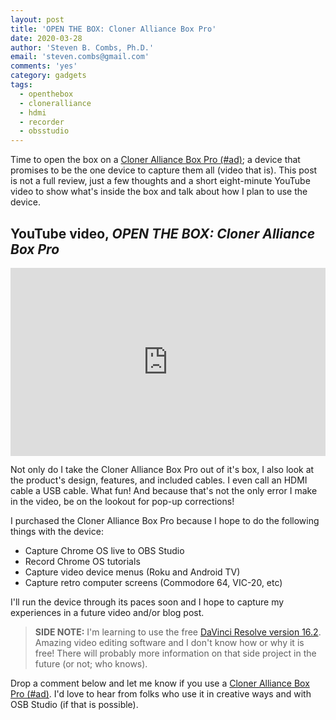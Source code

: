 ```yaml
---
layout: post
title: 'OPEN THE BOX: Cloner Alliance Box Pro'
date: 2020-03-28
author: 'Steven B. Combs, Ph.D.'
email: 'steven.combs@gmail.com'
comments: 'yes'
category: gadgets
tags:
  - openthebox
  - cloneralliance
  - hdmi
  - recorder
  - obsstudio
---
```


Time to open the box on a [Cloner Alliance Box Pro (#ad)](https://amzn.to/2UMUOCd); a device that promises to be the one device to capture them all (video that is). This post is not a full review, just a few thoughts and a short eight-minute YouTube video to show what's inside the box and talk about how I plan to use the device.

## YouTube video, _OPEN THE BOX: Cloner Alliance Box Pro_

<div style="position:relative;padding-top:56.25%;">
  <p><iframe src="https://www.youtube.com/embed/hUhrYNQCODY" frameborder="0" allowfullscreen style="position:absolute;top:0;left:0;width:100%;height:100%;"></iframe></p>
</div>

Not only do I take the Cloner Alliance Box Pro out of it's box, I also look at the product's design, features, and included cables. I even call an HDMI cable a USB cable. What fun! And because that's not the only error I make in the video, be on the lookout for pop-up corrections!

I purchased the Cloner Alliance Box Pro because I hope to do the following things with the device:

* Capture Chrome OS live to OBS Studio
* Record Chrome OS tutorials
* Capture video device menus (Roku and Android TV)
* Capture retro computer screens (Commodore 64, VIC-20, etc)

I'll run the device through its paces soon and I hope to capture my experiences in a future video and/or blog post.

> **SIDE NOTE:** I'm learning to use the free [DaVinci Resolve version 16.2](https://www.blackmagicdesign.com/products/davinciresolve/). Amazing video editing software and I don't know how or why it is free! There will probably more information on that side project in the future (or not; who knows).

Drop a comment below and let me know if you use a [Cloner Alliance Box Pro (#ad)](https://amzn.to/2UMUOCd). I'd love to hear from folks who use it in creative ways and with OSB Studio (if that is possible).
